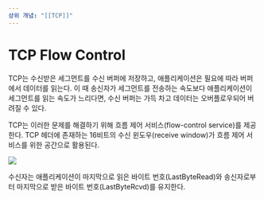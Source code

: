 ```yaml
---
상위 개념: "[[TCP]]"
---
```

# TCP Flow Control
TCP는 수신받은 세그먼트를 수신 버퍼에 저장하고, 애플리케이션은 필요에 따라 버퍼에서 데이터를 읽는다. 이 때 송신자가 세그먼트를 전송하는 속도보다 애플리케이션이 세그먼트를 읽는 속도가 느리다면, 수신 버퍼는 가득 차고 데이터는 오버플로우되어 버려질 수 있다. 

TCP는 이러한 문제를 해결하기 위해 흐름 제어 서비스(flow-control service)를 제공한다. TCP 헤더에 존재하는 16비트의 수신 윈도우(receive window)가 흐름 제어 서비스를 위한 공간으로 활용된다.

![](https://i.imgur.com/i4N9sRR.png)

수신자는 애플리케이션이 마지막으로 읽은 바이트 번호(LastByteRead)와 송신자로부터 마지막으로 받은 바이트 번호(LastByteRcvd)를 유지한다.